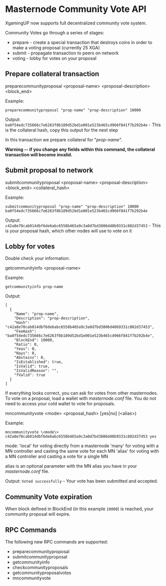 Masternode Community Vote API
=============================

XgamingUP now supports full decentralized community vote system.

Community Votes go through a series of stages:
* prepare - create a special transaction that destroys coins in order to make a voting proposal (currently 25 XGA)
* submit - propagate transaction to peers on network
* voting - lobby for votes on your proposal


Prepare collateral transaction
------------------------------

preparecommunityproposal \<proposal-name\> \<proposal-description\> \<block_end\>

Example:
```
preparecommunityproposal "prop-name" "prop-description" 10000
```

Output: `ba0f54edc735666c7e6263f8b189d52bd1e001e523b465cd966f841f7b292b4e` - This is the collateral hash, copy this output for the next step

In this transaction we prepare collateral for "_prop-name_".

**Warning -- if you change any fields within this command, the collateral transaction will become invalid.**

Submit proposal to network
--------------------------

submitcommunityproposal  \<proposal-name\> \<proposal-description\> \<block_end\> \<collateral_hash\>

Example:
```
submitcommunityproposal "prop-name" "prop-description" 10000 ba0f54edc735666c7e6263f8b189d52bd1e001e523b465cd966f841f7b292b4e
```

Output: `c42a8e70cab014dbf6de6abc6558b465a9c3a0d7bd3806d40b9331c802d37453` - This is your proposal hash, which other nodes will use to vote on it

Lobby for votes
---------------

Double check your information:

getcommunityinfo \<proposal-name\>

Example:
```
getcommunityinfo prop-name
```
Output:
```
[
  {
    "Name": "prop-name",
    "Description": "prop-description",
    "Hash": "c42a8e70cab014dbf6de6abc6558b465a9c3a0d7bd3806d40b9331c802d37453",
    "FeeHash": "ba0f54edc735666c7e6263f8b189d52bd1e001e523b465cd966f841f7b292b4e",
    "BlockEnd": 10000,
    "Ratio": 0,
    "Yeas": 0,
    "Nays": 0,
    "Abstains": 0,
    "IsEstablished": true,
    "IsValid": true,
    "IsValidReason": "",
    "fValid": true
  }
]
```

If everything looks correct, you can ask for votes from other masternodes. To vote on a proposal, load a wallet with _masternode.conf_ file. You do not need to access your cold wallet to vote for proposals.

mncommunityvote \<mode\> \<proposal_hash\> [yes|no] (\<alias\>)

Example:
```
mncommunityvote \<mode\> c42a8e70cab014dbf6de6abc6558b465a9c3a0d7bd3806d40b9331c802d37453 yes
```

mode:
    'local' for voting directly from a masternode
    'many' for voting with a MN controller and casting the same vote for each MN
    'alias' for voting with a MN controller and casting a vote for a single MN

alias is an optional parameter with the MN alias you have in your _masternode.conf_ file.

Output: `Voted successfully` - Your vote has been submitted and accepted.

Community Vote expiration
-------------------------

When block defined in BlockEnd (in this example `10000`) is reached, your community proposal will expire.


RPC Commands
------------------------

The following new RPC commands are supported:

- preparecommunityproposal
- submitcommunityproposal
- getcommunityinfo
- checkcommunityproposals
- getcommunityproposalvotes
- mncommunityvote
